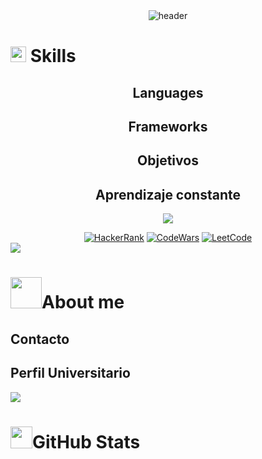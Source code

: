 <div align="center" width="1000">
  <img src="https://capsule-render.vercel.app/api?type=waving&height=100&color=0:ff0000,50:ff7c00,100:ffd500&text=Jose%20Plascencia%20(Dev)&reversal=false&section=header&animation=fadeIn&fontColor=fefefe&fontSize=50&fontAlignY=91&descAlign=50"
  alt="header"/>
</div>
<h1><img src="https://media2.giphy.com/media/QssGEmpkyEOhBCb7e1/giphy.gif?cid=ecf05e47a0n3gi1bfqntqmob8g9aid1oyj2wr3ds3mg700bl&rid=giphy.gif" width ="25"> Skills</h1>
<div align="center">
	<h2>Languages</h2>
	<h2>Frameworks</h2>
	<h2>Objetivos</h2>
	<h2>Aprendizaje constante</h2>
	<p align="center">
		<a href="https://github.com/Bouaskaoun">
			<img src="https://readme-typing-svg.herokuapp.com?lines=Computer+Science+Student;Full+Stack+Web+Developer;Freelancer;DS%20|%20AI%20|%20ML%20Enthusiastic;Always%20learning%20new%20things&center=true&width=380&height=45">
		</a>
	</p>
</div>
<div align="center">
	<a href="https://www.hackerrank.com/" target="_blank"><img src="https://img.shields.io/badge/-Hackerrank-2EC866?style=for-the-badge&logo=HackerRank&logoColor=white" alt="HackerRank" /></a>
	<a href="https://www.codewars.com/" target="_blank"><img src="https://img.shields.io/badge/Codewars-B1361E?style=for-the-badge&logo=Codewars&logoColor=white" alt="CodeWars" /></a>
	<a href="https://www.leetcode.com/" target="_blank"><img src="https://img.shields.io/badge/-LeetCode-FFA116?style=for-the-badge&logo=LeetCode&logoColor=black" alt="LeetCode" /></a>
</div>
<img src="https://user-images.githubusercontent.com/73097560/115834477-dbab4500-a447-11eb-908a-139a6edaec5c.gif">
<h1><img src = "https://github.com/7oSkaaa/7oSkaaa/blob/main/Images/about_me.gif?raw=true" width = 50px>About me</h1>
<h2>Contacto</h2>
<h2>Perfil Universitario</h2>
<img src="https://user-images.githubusercontent.com/73097560/115834477-dbab4500-a447-11eb-908a-139a6edaec5c.gif">
<h1><img src="https://media.giphy.com/media/iY8CRBdQXODJSCERIr/giphy.gif" width="35">GitHub Stats</h1>

